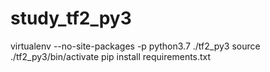 # study_tf2_py3
virtualenv --no-site-packages -p python3.7 ./tf2_py3
source ./tf2_py3/bin/activate
pip install requirements.txt
